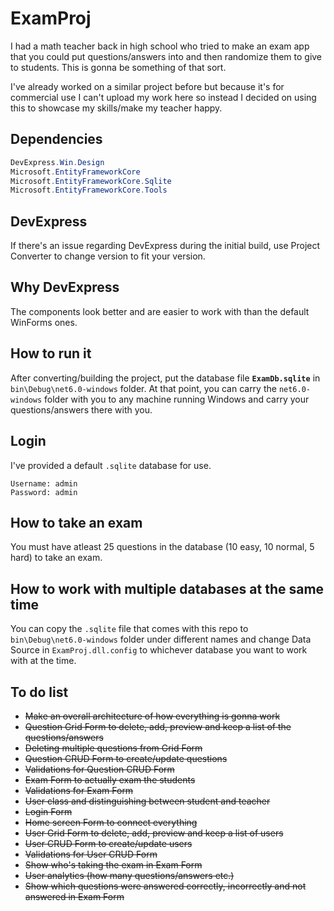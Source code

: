 # ExamProj

I had a math teacher back in high school who tried to make an exam app that you could put questions/answers into and then randomize them to give to students. This is gonna be something of that sort.

I've already worked on a similar project before but because it's for commercial use I can't upload my work here so instead I decided on using this to showcase my skills/make my teacher happy.

## Dependencies

``` C# Dependecies
DevExpress.Win.Design
Microsoft.EntityFrameworkCore
Microsoft.EntityFrameworkCore.Sqlite
Microsoft.EntityFrameworkCore.Tools
```

## DevExpress

If there's an issue regarding DevExpress during the initial build, use Project Converter to change version to fit your version.

## Why DevExpress

The components look better and are easier to work with than the default WinForms ones.

## How to run it

After converting/building the project, put the database file **`ExamDb.sqlite`** in `bin\Debug\net6.0-windows` folder. At that point, you can carry the `net6.0-windows` folder with you to any machine running Windows and carry your questions/answers there with you.

## Login

I've provided a default `.sqlite` database for use.

``` User Credentials
Username: admin
Password: admin
```

## How to take an exam

You must have atleast 25 questions in the database (10 easy, 10 normal, 5 hard) to take an exam.

## How to work with multiple databases at the same time

You can copy the `.sqlite` file that comes with this repo to `bin\Debug\net6.0-windows` folder under different names and change Data Source in `ExamProj.dll.config` to whichever database you want to work with at the time.

## To do list

* ~~Make an overall architecture of how everything is gonna work~~
* ~~Question Grid Form to delete, add, preview and keep a list of the questions/answers~~
* ~~Deleting multiple questions from Grid Form~~
* ~~Question CRUD Form to create/update questions~~
* ~~Validations for Question CRUD Form~~
* ~~Exam Form to actually exam the students~~
* ~~Validations for Exam Form~~
* ~~User class and distinguishing between student and teacher~~
* ~~Login Form~~
* ~~Home screen Form to connect everything~~
* ~~User Grid Form to delete, add, preview and keep a list of users~~
* ~~User CRUD Form to create/update users~~
* ~~Validations for User CRUD Form~~
* ~~Show who's taking the exam in Exam Form~~
* ~~User analytics (how many questions/answers etc.)~~
* ~~Show which questions were answered correctly, incorrectly and not answered in Exam Form~~
